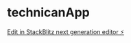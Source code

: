 # technicanApp

[Edit in StackBlitz next generation editor ⚡️](https://stackblitz.com/~/github.com/kevkol/technicanApp)